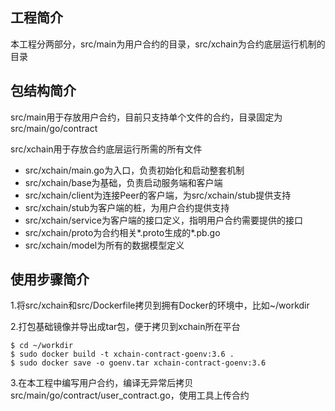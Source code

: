 ## 工程简介
本工程分两部分，src/main为用户合约的目录，src/xchain为合约底层运行机制的目录

## 包结构简介
src/main用于存放用户合约，目前只支持单个文件的合约，目录固定为src/main/go/contract

src/xchain用于存放合约底层运行所需的所有文件

* src/xchain/main.go为入口，负责初始化和启动整套机制
* src/xchain/base为基础，负责启动服务端和客户端
* src/xchain/client为连接Peer的客户端，为src/xchain/stub提供支持
* src/xchain/stub为客户端的桩，为用户合约提供支持
* src/xchain/service为客户端的接口定义，指明用户合约需要提供的接口
* src/xchain/proto为合约相关*.proto生成的*.pb.go
* src/xchain/model为所有的数据模型定义

## 使用步骤简介
1.将src/xchain和src/Dockerfile拷贝到拥有Docker的环境中，比如~/workdir

2.打包基础镜像并导出成tar包，便于拷贝到xchain所在平台
```
$ cd ~/workdir
$ sudo docker build -t xchain-contract-goenv:3.6 .
$ sudo docker save -o goenv.tar xchain-contract-goenv:3.6
```

3.在本工程中编写用户合约，编译无异常后拷贝src/main/go/contract/user_contract.go，使用工具上传合约



